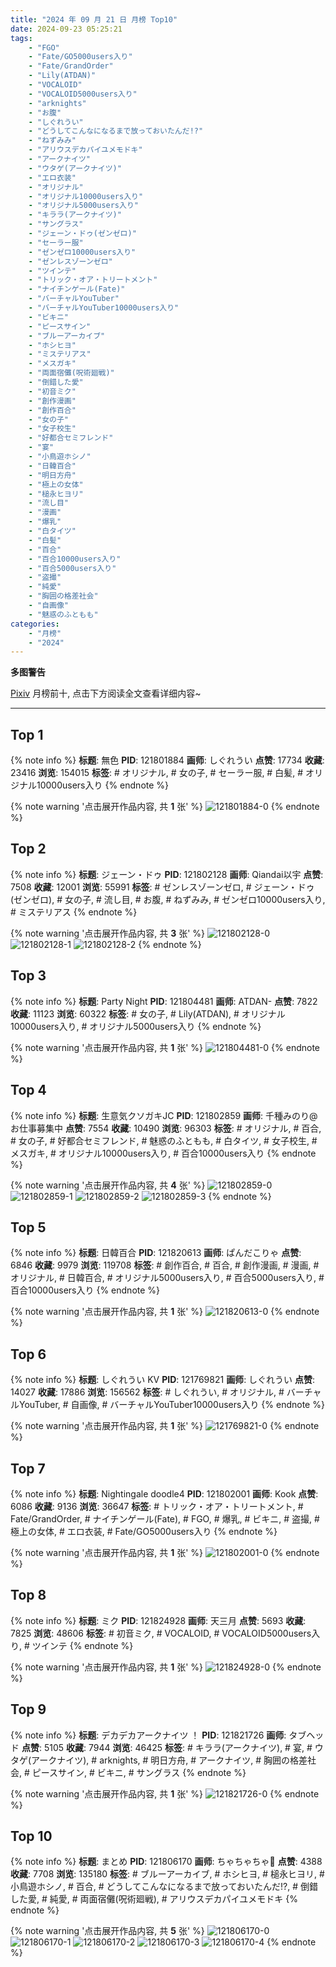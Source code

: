 ```yaml
---
title: "2024 年 09 月 21 日 月榜 Top10"
date: 2024-09-23 05:25:21
tags:
    - "FGO"
    - "Fate/GO5000users入り"
    - "Fate/GrandOrder"
    - "Lily(ATDAN)"
    - "VOCALOID"
    - "VOCALOID5000users入り"
    - "arknights"
    - "お腹"
    - "しぐれうい"
    - "どうしてこんなになるまで放っておいたんだ!?"
    - "ねずみみ"
    - "アリウスデカパイユメモドキ"
    - "アークナイツ"
    - "ウタゲ(アークナイツ)"
    - "エロ衣装"
    - "オリジナル"
    - "オリジナル10000users入り"
    - "オリジナル5000users入り"
    - "キララ(アークナイツ)"
    - "サングラス"
    - "ジェーン・ドゥ(ゼンゼロ)"
    - "セーラー服"
    - "ゼンゼロ10000users入り"
    - "ゼンレスゾーンゼロ"
    - "ツインテ"
    - "トリック・オア・トリートメント"
    - "ナイチンゲール(Fate)"
    - "バーチャルYouTuber"
    - "バーチャルYouTuber10000users入り"
    - "ビキニ"
    - "ピースサイン"
    - "ブルーアーカイブ"
    - "ホシヒヨ"
    - "ミステリアス"
    - "メスガキ"
    - "両面宿儺(呪術廻戦)"
    - "倒錯した愛"
    - "初音ミク"
    - "創作漫画"
    - "創作百合"
    - "女の子"
    - "女子校生"
    - "好都合セミフレンド"
    - "宴"
    - "小鳥遊ホシノ"
    - "日韓百合"
    - "明日方舟"
    - "極上の女体"
    - "槌永ヒヨリ"
    - "流し目"
    - "漫画"
    - "爆乳"
    - "白タイツ"
    - "白髪"
    - "百合"
    - "百合10000users入り"
    - "百合5000users入り"
    - "盗撮"
    - "純愛"
    - "胸囲の格差社会"
    - "自画像"
    - "魅惑のふともも"
categories:
    - "月榜"
    - "2024"
---
```


<i class="fa fa-triangle-exclamation"></i>**多图警告**<i class="fa fa-triangle-exclamation"></i>

[Pixiv](https://www.pixiv.net/) 月榜前十, 点击下方阅读全文查看详细内容~

<!-- more -->

---

## Top 1

{% note info %}
**标题**: 無色
**PID**: 121801884 **画师**: しぐれうい
**点赞**: 17734 **收藏**: 23416 **浏览**: 154015
**标签**: # オリジナル, # 女の子, # セーラー服, # 白髪, # オリジナル10000users入り
{% endnote %}

{% note warning '点击展开作品内容, 共 **1** 张' %}
![121801884-0](https://i.pixiv.re/img-original/img/2024/08/25/00/00/08/121801884_p0.jpg)
{% endnote %}

## Top 2

{% note info %}
**标题**: ジェーン・ドゥ
**PID**: 121802128 **画师**: Qiandai以宇
**点赞**: 7508 **收藏**: 12001 **浏览**: 55991
**标签**: # ゼンレスゾーンゼロ, # ジェーン・ドゥ(ゼンゼロ), # 女の子, # 流し目, # お腹, # ねずみみ, # ゼンゼロ10000users入り, # ミステリアス
{% endnote %}

{% note warning '点击展开作品内容, 共 **3** 张' %}
![121802128-0](https://i.pixiv.re/img-original/img/2024/08/25/00/01/35/121802128_p0.png)
![121802128-1](https://i.pixiv.re/img-original/img/2024/08/25/00/01/35/121802128_p1.png)
![121802128-2](https://i.pixiv.re/img-original/img/2024/08/25/00/01/35/121802128_p2.png)
{% endnote %}

## Top 3

{% note info %}
**标题**: Party Night
**PID**: 121804481 **画师**: ATDAN-
**点赞**: 7822 **收藏**: 11123 **浏览**: 60322
**标签**: # 女の子, # Lily(ATDAN), # オリジナル10000users入り, # オリジナル5000users入り
{% endnote %}

{% note warning '点击展开作品内容, 共 **1** 张' %}
![121804481-0](https://i.pixiv.re/img-original/img/2024/08/25/01/09/07/121804481_p0.png)
{% endnote %}

## Top 4

{% note info %}
**标题**: 生意気クソガキJC
**PID**: 121802859 **画师**: 千種みのり@お仕事募集中
**点赞**: 7554 **收藏**: 10490 **浏览**: 96303
**标签**: # オリジナル, # 百合, # 女の子, # 好都合セミフレンド, # 魅惑のふともも, # 白タイツ, # 女子校生, # メスガキ, # オリジナル10000users入り, # 百合10000users入り
{% endnote %}

{% note warning '点击展开作品内容, 共 **4** 张' %}
![121802859-0](https://i.pixiv.re/img-original/img/2024/08/25/00/16/20/121802859_p0.jpg)
![121802859-1](https://i.pixiv.re/img-original/img/2024/08/25/00/16/20/121802859_p1.jpg)
![121802859-2](https://i.pixiv.re/img-original/img/2024/08/25/00/16/20/121802859_p2.jpg)
![121802859-3](https://i.pixiv.re/img-original/img/2024/08/25/00/16/20/121802859_p3.jpg)
{% endnote %}

## Top 5

{% note info %}
**标题**: 日韓百合
**PID**: 121820613 **画师**: ぱんだこりゃ
**点赞**: 6846 **收藏**: 9979 **浏览**: 119708
**标签**: # 創作百合, # 百合, # 創作漫画, # 漫画, # オリジナル, # 日韓百合, # オリジナル5000users入り, # 百合5000users入り, # 百合10000users入り
{% endnote %}

{% note warning '点击展开作品内容, 共 **1** 张' %}
![121820613-0](https://i.pixiv.re/img-original/img/2024/08/25/16/24/59/121820613_p0.jpg)
{% endnote %}

## Top 6

{% note info %}
**标题**: しぐれうい KV
**PID**: 121769821 **画师**: しぐれうい
**点赞**: 14027 **收藏**: 17886 **浏览**: 156562
**标签**: # しぐれうい, # オリジナル, # バーチャルYouTuber, # 自画像, # バーチャルYouTuber10000users入り
{% endnote %}

{% note warning '点击展开作品内容, 共 **1** 张' %}
![121769821-0](https://i.pixiv.re/img-original/img/2024/08/24/00/00/16/121769821_p0.png)
{% endnote %}

## Top 7

{% note info %}
**标题**: Nightingale doodle4
**PID**: 121802001 **画师**: Kook
**点赞**: 6086 **收藏**: 9136 **浏览**: 36647
**标签**: # トリック・オア・トリートメント, # Fate/GrandOrder, # ナイチンゲール(Fate), # FGO, # 爆乳, # ビキニ, # 盗撮, # 極上の女体, # エロ衣装, # Fate/GO5000users入り
{% endnote %}

{% note warning '点击展开作品内容, 共 **1** 张' %}
![121802001-0](https://i.pixiv.re/img-original/img/2024/08/25/00/00/40/121802001_p0.png)
{% endnote %}

## Top 8

{% note info %}
**标题**: ミク
**PID**: 121824928 **画师**: 天三月
**点赞**: 5693 **收藏**: 7825 **浏览**: 48606
**标签**: # 初音ミク, # VOCALOID, # VOCALOID5000users入り, # ツインテ
{% endnote %}

{% note warning '点击展开作品内容, 共 **1** 张' %}
![121824928-0](https://i.pixiv.re/img-original/img/2024/08/25/18/58/55/121824928_p0.png)
{% endnote %}

## Top 9

{% note info %}
**标题**: デカデカアークナイツ ！
**PID**: 121821726 **画师**: タブヘッド
**点赞**: 5105 **收藏**: 7944 **浏览**: 46425
**标签**: # キララ(アークナイツ), # 宴, # ウタゲ(アークナイツ), # arknights, # 明日方舟, # アークナイツ, # 胸囲の格差社会, # ピースサイン, # ビキニ, # サングラス
{% endnote %}

{% note warning '点击展开作品内容, 共 **1** 张' %}
![121821726-0](https://i.pixiv.re/img-original/img/2024/08/25/17/08/13/121821726_p0.jpg)
{% endnote %}

## Top 10

{% note info %}
**标题**: まとめ
**PID**: 121806170 **画师**: ちゃちゃちゃ🍵
**点赞**: 4388 **收藏**: 7708 **浏览**: 135180
**标签**: # ブルーアーカイブ, # ホシヒヨ, # 槌永ヒヨリ, # 小鳥遊ホシノ, # 百合, # どうしてこんなになるまで放っておいたんだ!?, # 倒錯した愛, # 純愛, # 両面宿儺(呪術廻戦), # アリウスデカパイユメモドキ
{% endnote %}

{% note warning '点击展开作品内容, 共 **5** 张' %}
![121806170-0](https://i.pixiv.re/img-original/img/2024/08/25/02/23/58/121806170_p0.jpg)
![121806170-1](https://i.pixiv.re/img-original/img/2024/08/25/02/23/58/121806170_p1.jpg)
![121806170-2](https://i.pixiv.re/img-original/img/2024/08/25/02/23/58/121806170_p2.jpg)
![121806170-3](https://i.pixiv.re/img-original/img/2024/08/25/02/23/58/121806170_p3.jpg)
![121806170-4](https://i.pixiv.re/img-original/img/2024/08/25/02/23/58/121806170_p4.jpg)
{% endnote %}
